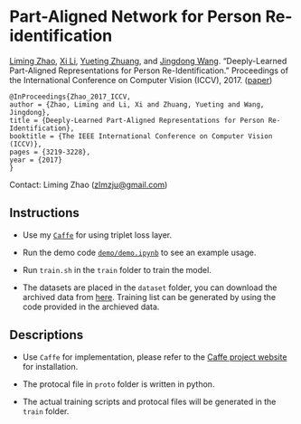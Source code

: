 # Part-Aligned Network for Person Re-identification

[Liming Zhao](http://www.zhaoliming.net), 
[Xi Li](http://mypage.zju.edu.cn/xilics), 
[Yueting Zhuang](http://mypage.zju.edu.cn/0089133),
and [Jingdong Wang](https://jingdongwang2017.github.io/). “Deeply-Learned Part-Aligned Representations for Person Re-Identification.” Proceedings of the International Conference on Computer Vision (ICCV), 2017.
([paper](http://openaccess.thecvf.com/content_iccv_2017/html/Zhao_Deeply-Learned_Part-Aligned_Representations_ICCV_2017_paper.html))

```
@InProceedings{Zhao_2017_ICCV,
author = {Zhao, Liming and Li, Xi and Zhuang, Yueting and Wang, Jingdong},
title = {Deeply-Learned Part-Aligned Representations for Person Re-Identification},
booktitle = {The IEEE International Conference on Computer Vision (ICCV)},
pages = {3219-3228},
year = {2017}
}
```

Contact: Liming Zhao (zlmzju@gmail.com)

## Instructions

- Use my [`Caffe`](https://github.com/zlmzju/caffe/tree/reid) for using triplet loss layer.

- Run the demo code [`demo/demo.ipynb`](demo/demo.ipynb) to see an example usage.

- Run `train.sh` in the `train` folder to train the model.

- The datasets are placed in the `dataset` folder, you can download the archived data from [here](https://drive.google.com/drive/folders/0By55MQnF3PHCdlVZV0lTWV9Oejg?resourcekey=0-YEA4VLShUZz0Epot7ka4jg&usp=sharing). Training list can be generated by using the code provided in the archieved data.

## Descriptions

- Use `Caffe` for implementation, please refer to the [Caffe project website](http://caffe.berkeleyvision.org/) for installation.

- The protocal file in `proto` folder is written in python.

- The actual training scripts and protocal files will be generated in the `train` folder.

